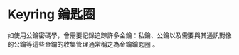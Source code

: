 [Title]: # (鑰匙圈)
[Difficulty]: # (初學者)
[Order]: # (69)

# Keyring 鑰匙圈

如使用公鑰密碼學，會需要記錄追踪許多金鑰：私鑰、公鑰以及需要與其通訊對像的公鑰等這些金鑰的收集管理通常稱之為金鑰鑰匙圈 。